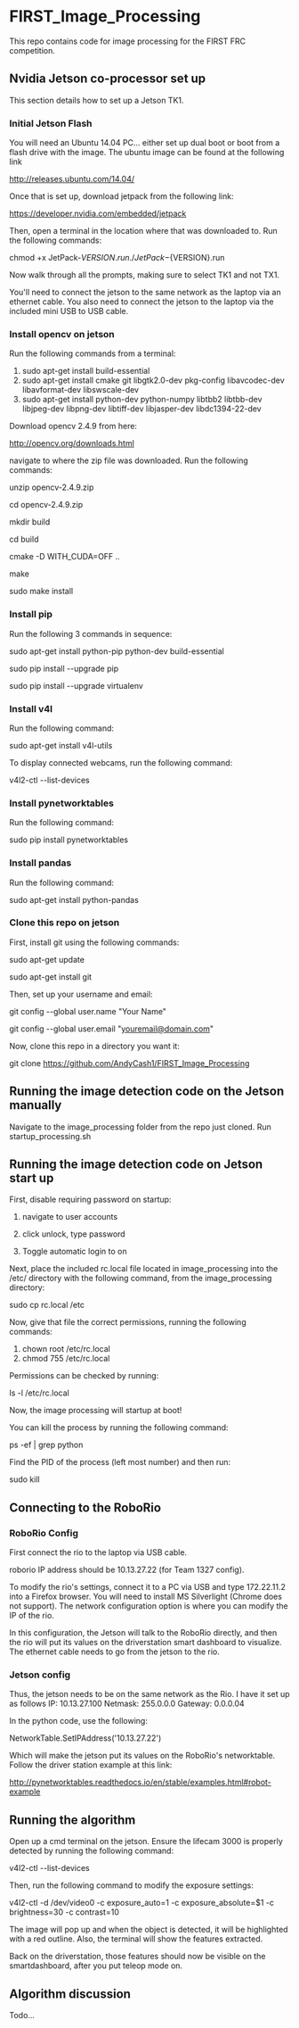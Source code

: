 # FIRST_Image_Processing
This repo contains code for image processing for the FIRST FRC competition. 

## Nvidia Jetson co-processor set up

This section details how to set up a Jetson TK1.

### Initial Jetson Flash

You will need an Ubuntu 14.04 PC... either set up 
dual boot or boot from a flash drive with the image.  The ubuntu image can be found at the following link

http://releases.ubuntu.com/14.04/

Once that is set up, download jetpack from the following link:

https://developer.nvidia.com/embedded/jetpack

Then, open a terminal in the location where that was downloaded to.
Run the following commands:

chmod +x JetPack-${VERSION}.run
./JetPack-${VERSION}.run

Now walk through all the prompts, making sure to select TK1 and not TX1.

You'll need to connect the jetson to the same network as the laptop via an ethernet cable.
You also need to connect the jetson to the laptop via the included mini USB to USB cable.

### Install opencv on jetson

Run the following commands from a terminal:

1. sudo apt-get install build-essential
2. sudo apt-get install cmake git libgtk2.0-dev pkg-config libavcodec-dev libavformat-dev libswscale-dev
3. sudo apt-get install python-dev python-numpy libtbb2 libtbb-dev libjpeg-dev libpng-dev libtiff-dev libjasper-dev libdc1394-22-dev

Download opencv 2.4.9 from here:

http://opencv.org/downloads.html

navigate to where the zip file was downloaded.  Run the following commands:

unzip opencv-2.4.9.zip

cd opencv-2.4.9.zip

mkdir build

cd build

cmake -D WITH_CUDA=OFF ..

make

sudo make install

### Install pip

Run the following 3 commands in sequence:

sudo apt-get install python-pip python-dev build-essential

sudo pip install --upgrade pip

sudo pip install --upgrade virtualenv

### Install v4l

Run the following command:

sudo apt-get install v4l-utils

To display connected webcams, run the following command:

v4l2-ctl --list-devices

### Install pynetworktables

Run the following command:

sudo pip install pynetworktables

### Install pandas

Run the following command:

sudo apt-get install python-pandas

### Clone this repo on jetson

First, install git using the following commands:

sudo apt-get update

sudo apt-get install git

Then, set up your username and email:

git config --global user.name "Your Name"

git config --global user.email "youremail@domain.com"

Now, clone this repo in a directory you want it:

git clone https://github.com/AndyCash1/FIRST_Image_Processing

## Running the image detection code on the Jetson manually

Navigate to the image_processing folder from the repo just cloned.
Run startup_processing.sh

## Running the image detection code on Jetson start up

First, disable requiring password on startup:

1. navigate to user accounts

2. click unlock, type password

3. Toggle automatic login to on

Next, place the included rc.local file located in image_processing into 
the /etc/ directory with the following command, from the image_processing directory:

sudo cp rc.local /etc

Now, give that file the correct permissions, running the following commands:

1. chown root /etc/rc.local
2. chmod 755 /etc/rc.local

Permissions can be checked by running:

ls -l /etc/rc.local

Now, the image processing will startup at boot!

You can kill the process by running the following command:

ps -ef | grep python

Find the PID of the process (left most number) and then run:

sudo kill <PID>

## Connecting to the RoboRio

### RoboRio Config

First connect the rio to the laptop via USB cable.

roborio IP address should be 10.13.27.22 (for Team 1327 config).

To modify the rio's settings, connect it to a PC via USB and type 172.22.11.2 
into a Firefox browser.  You will need to install MS Silverlight (Chrome does not support).
The network configuration option is where you can modify the IP of the rio.

In this configuration, the Jetson will talk to the RoboRio directly, 
and then the rio will put its values on the driverstation smart dashboard to visualize.
The ethernet cable needs to go from the jetson to the rio.

### Jetson config

Thus, the jetson needs to be on the same network as the Rio.  I have it set up as follows
IP: 10.13.27.100
Netmask: 255.0.0.0
Gateway: 0.0.0.04

In the python code, use the following: 

NetworkTable.SetIPAddress('10.13.27.22')

Which will make the jetson put its values on the RoboRio's networktable.
Follow the driver station example at this link:

http://pynetworktables.readthedocs.io/en/stable/examples.html#robot-example

## Running the algorithm

Open up a cmd terminal on the jetson.  Ensure the lifecam 3000 is properly detected by running 
the following command:

v4l2-ctl --list-devices

Then, run the following command to modify the exposure settings:

v4l2-ctl -d /dev/video0 -c exposure_auto=1 -c exposure_absolute=$1 
-c brightness=30 -c contrast=10

The image will pop up and when the object is detected, it will be highlighted with a red outline.
Also, the terminal will show the features extracted.

Back on the driverstation, those features should now be visible on the smartdashboard, 
after you put teleop mode on.

## Algorithm discussion

Todo...
